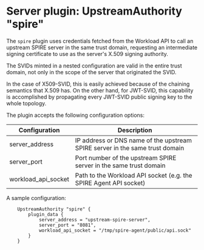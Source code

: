 # Server plugin: UpstreamAuthority "spire"

The `spire` plugin uses credentials fetched from the Workload API to call an upstream SPIRE server in the same trust domain, requesting an intermediate signing certificate to use as the server's X.509 signing authority.

The SVIDs minted in a nested configuration are valid in the entire trust domain, not only in the scope of the server that originated the SVID.

In the case of X509-SVID, this is easily achieved because of the chaining semantics that X.509 has. On the other hand, for JWT-SVID, this capability is accomplished by propagating every JWT-SVID public signing key to the whole topology.

The plugin accepts the following configuration options:

| Configuration           | Description                                                                  |
| ----------------------- | ---------------------------------------------------------------------------- |
| server_address          | IP address or DNS name of the upstream SPIRE server in the same trust domain |
| server_port             | Port number of the upstream SPIRE server in the same trust domain            |
| workload_api_socket     | Path to the Workload API socket (e.g. the SPIRE Agent API socket)                  |

A sample configuration:

```
    UpstreamAuthority "spire" {
        plugin_data {
            server_address = "upstream-spire-server",
            server_port = "8081",
            workload_api_socket = "/tmp/spire-agent/public/api.sock"
        }
    }
```
